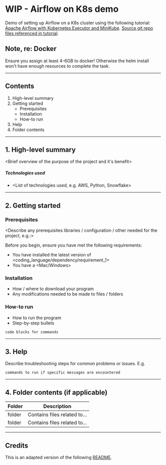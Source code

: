 # WIP - Airflow on K8s demo

Demo of setting up Airflow on a K8s cluster using the following tutorial: [Apache Airflow with Kubernetes Executor and MiniKube](https://marclamberti.com/blog/airflow-on-kubernetes-get-started-in-10-mins/).
[Source git repo files referenced in tutorial](https://marclamberti.com/blog/airflow-on-kubernetes-get-started-in-10-mins/).

## Note, re: Docker

Ensure you assign at least 4-6GB to docker! Otherwise the helm install won't have enough resources to complete the task.

---

## Contents

1. High-level summary
2. Getting started
    * Prerequisites
    * Installation
    * How-to run
3. Help
4. Folder contents

---

## 1. High-level summary

<Brief overview of the purpose of the project and it's benefit>

##### Technologies used

- <List of technologies used, e.g. AWS, Python, Snowflake>

---

## 2. Getting started

### Prerequisites

<Describe any prerequisites libraries / configuration / other needed for the project, e.g.:>

Before you begin, ensure you have met the following requirements:

* You have installed the latest version of <coding_language/dependency/requirement_1>
* You have a <Mac/Windows>

### Installation

* How / where to download your program
* Any modifications needed to be made to files / folders

### How-to run

* How to run the program
* Step-by-step bullets
```
code blocks for commands
```

---

## 3. Help

Describe troubleshooting steps for common problems or issues. E.g.
```
commands to run if specific messages are encountered
```

---

## 4. Folder contents (if applicable)

| Folder | Description                  |
| -------| -----------------------------|
| folder | Contains files related to... |
| folder | Contains files related to... |

---

## Credits

This is an adapted version of the following [README](https://gist.github.com/DomPizzie/7a5ff55ffa9081f2de27c315f5018afc).
